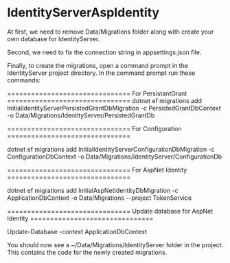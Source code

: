 # IdentityServerAspIdentity


At first, we need to remove Data/Migrations folder along with create your own database for IdentityServer.

Second, we need to fix the connection string in appsettings.json file.

Finally, to create the migrations, open a command prompt in the IdentityServer project directory. In the command prompt run these commands:

=============================== For PersistantGrant ===============================
dotnet ef migrations add InitialIdentityServerPersistedGrantDbMigration -c PersistedGrantDbContext -o Data/Migrations/IdentityServer/PersistedGrantDb


=============================== For Configuration ===============================

dotnet ef migrations add InitialIdentityServerConfigurationDbMigration -c ConfigurationDbContext -o Data/Migrations/IdentityServer/ConfigurationDb


=============================== For AspNet Identity ===============================

dotnet ef migrations add InitialAspNetIdentityDbMigration -c ApplicationDbContext -o Data/Migrations --project TokenService



=============================== Update database for AspNet Identity ===============================


Update-Database -context ApplicationDbContext

You should now see a ~/Data/Migrations/IdentityServer folder in the project. This contains the code for the newly created migrations.
